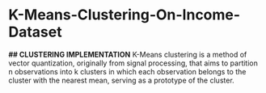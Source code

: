 # K-Means-Clustering-On-Income-Dataset

**## CLUSTERING IMPLEMENTATION**
K-Means clustering is a method of vector quantization, originally from signal processing,
that aims to partition n observations into k clusters in which each observation belongs to
the cluster with the nearest mean, serving as a prototype of the cluster.
